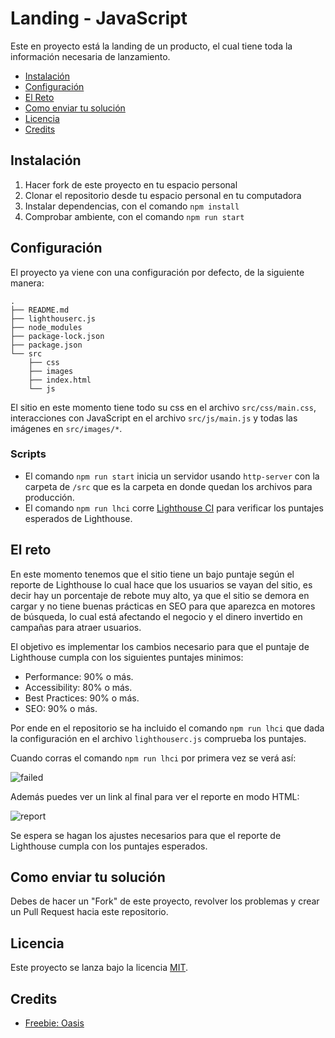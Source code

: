 # Landing - JavaScript

Este en proyecto está la landing de un producto, el cual tiene toda la información necesaria de lanzamiento.

- [Instalación](#instalación)
- [Configuración](#configuración)
- [El Reto](#el-reto)
- [Como enviar tu solución](#como-enviar-tu-solución)
- [Licencia](#licencia)
- [Credits](#credits)

## Instalación

1. Hacer fork de este proyecto en tu espacio personal
1. Clonar el repositorio desde tu espacio personal en tu computadora
1. Instalar dependencias, con el comando `npm install`
1. Comprobar ambiente, con el comando `npm run start`

## Configuración

El proyecto ya viene con una configuración por defecto, de la siguiente manera:

```
.
├── README.md
├── lighthouserc.js
├── node_modules
├── package-lock.json
├── package.json
└── src
    ├── css
    ├── images
    ├── index.html
    └── js
```

El sitio en este momento tiene todo su css en el archivo `src/css/main.css`, interacciones con JavaScript en el archivo `src/js/main.js` y todas las imágenes  en `src/images/*`.


### Scripts

- El comando `npm run start` inicia un servidor usando `http-server` con la carpeta de `/src` que es la carpeta en donde quedan los archivos para producción.
- El comando `npm run lhci` corre [Lighthouse CI](https://github.com/GoogleChrome/lighthouse-ci) para verificar los puntajes esperados de Lighthouse.

## El reto

En este momento tenemos que el sitio tiene un bajo puntaje según el reporte de Lighthouse lo cual hace que los usuarios se vayan del sitio, es decir hay un porcentaje de rebote muy alto, ya que el sitio se demora en cargar y no tiene buenas prácticas en SEO para que aparezca en motores de búsqueda, lo cual está afectando el negocio y el dinero invertido en campañas para atraer usuarios.

El objetivo es implementar los cambios necesario para que el puntaje de Lighthouse cumpla con los siguientes puntajes minimos:

- Performance: 90% o más.
- Accessibility: 80% o más.
- Best Practices: 90% o más.
- SEO: 90% o más.

Por ende en el repositorio se ha incluido el comando `npm run lhci` que dada la configuración en el archivo `lighthouserc.js` comprueba los puntajes.

Cuando corras el comando `npm run lhci` por primera vez se verá así:

![failed](https://i.imgur.com/VE4xYG3.png)

Además puedes ver un link al final para ver el reporte en modo HTML:

![report](https://i.imgur.com/hHfGWE6.png)

Se espera se hagan los ajustes necesarios para que el reporte de Lighthouse cumpla con los puntajes esperados.

## Como enviar tu solución

Debes de hacer un "Fork" de este proyecto, revolver los problemas y crear un Pull Request hacia este repositorio.

## Licencia

Este proyecto se lanza bajo la licencia [MIT](https://opensource.org/licenses/MIT).

## Credits

- [Freebie: Oasis](https://tympanus.net/codrops/2018/04/20/freebie-oasis-jekyll-website-template/)
